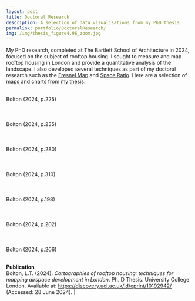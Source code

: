 ```yaml
---
layout: post
title: Doctoral Research
description: A selection of data visualisations from my PhD thesis
permalink: portfolio/DoctoralResearch/
img: /img/thesis_figure4.96_zoom.jpg
---
```


My PhD research, completed at The Bartlett School of Architecture in 2024, focused on the subject of rooftop housing. I sought to measure and map rooftop housing in London and provide a quantitative analysis of the landscape. I also developed several techniques as part of my doctoral research such as the <a href="https://www.liamthomasbolton.com/portfolio/FresnelMap/">Fresnel Map</a> and <a href="https://www.liamthomasbolton.com/portfolio/SpaceRatio/">Space Ratio</a>. Here are a selection of maps and charts from my <a href="https://discovery.ucl.ac.uk/id/eprint/10192942/">thesis</a>:

<br>


<div class="col">
	<img class="col" src="{{ site.baseurl }}/img/thesis_figure4.25.jpg" alt="" title=""/>
</div>

<div class="col three caption">
	Bolton (2024, p.225)
</div>

<br>
<br>
<br>

<div class="col">
	<img class="col" src="{{ site.baseurl }}/img/thesis_figure4.38.jpg" alt="" title=""/>
</div>

<div class="col three caption">
	Bolton (2024, p.235)
</div>

<br>
<br>
<br>

<div class="col">
	<img class="col" src="{{ site.baseurl }}/img/thesis_figure4.70.jpg" alt="" title=""/>
</div>

<div class="col three caption">
	Bolton (2024, p.280)
</div>

<br>
<br>
<br>

<div class="col">
	<img class="col" src="{{ site.baseurl }}/img/thesis_figure4.96.jpg" alt="" title=""/>
</div>

<div class="col three caption">
	Bolton (2024, p.310)
</div>

<br>
<br>
<br>

<div class="col">
	<img class="col" src="{{ site.baseurl }}/img/thesis_figure4.3.jpg" alt="" title=""/>
</div>

<div class="col three caption">
	Bolton (2024, p.198)
</div>

<br>
<br>
<br>

<div class="col">
	<img class="col" src="{{ site.baseurl }}/img/thesis_figure4.6.jpg" alt="" title=""/>
</div>

<div class="col three caption">
	Bolton (2024, p.202)
</div>

<br>
<br>
<br>

<div class="col">
	<img class="col" src="{{ site.baseurl }}/img/thesis_figure4.11.jpg" alt="" title=""/>
</div>

<div class="col three caption">
	Bolton (2024, p.206)
</div>

<br>

**Publication**\
Bolton, L.T. (2024). <i>Cartographies of rooftop housing: techniques for mapping airspace development in London</i>. Ph. D Thesis. University College London. Available at: <a href="https://discovery.ucl.ac.uk/id/eprint/10192942/" style="background-color: transparent; color: #666; font-weight: 100;">https://discovery.ucl.ac.uk/id/eprint/10192942/</a> (Accessed: 28 June 2024). | <a href="https://discovery.ucl.ac.uk/id/eprint/10192942/" style="background-color: transparent;"><i class="fa fa-link" style="margin-bottom: 0px; font-size: 13.2px;"></i></a>